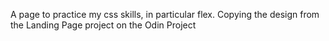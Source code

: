 A page to practice my css skills, in particular flex. Copying the design from the Landing Page project on the Odin Project
